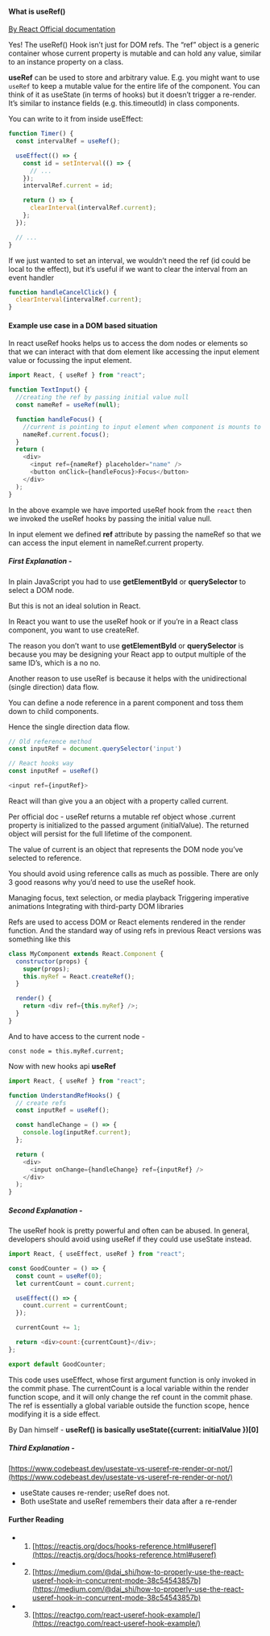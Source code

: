 #### What is useRef()

[By React Official documentation](https://reactjs.org/docs/hooks-faq.html#is-there-something-like-instance-variables)

Yes! The useRef() Hook isn’t just for DOM refs. The “ref” object is a generic container whose current property is mutable and can hold any value, similar to an instance property on a class.

**useRef** can be used to store and arbitrary value. E.g. you might want to use `useRef` to keep a mutable value for the entire life of the component. You can think of it as useState (in terms of hooks) but it doesn’t trigger a re-render. It’s similar to instance fields (e.g. this.timeoutId) in class components.

You can write to it from inside useEffect:

```js
function Timer() {
  const intervalRef = useRef();

  useEffect(() => {
    const id = setInterval(() => {
      // ...
    });
    intervalRef.current = id;

    return () => {
      clearInterval(intervalRef.current);
    };
  });

  // ...
}
```

If we just wanted to set an interval, we wouldn’t need the ref (id could be local to the effect), but it’s useful if we want to clear the interval from an event handler

```js
function handleCancelClick() {
  clearInterval(intervalRef.current);
}
```

#### Example use case in a DOM based situation

In react useRef hooks helps us to access the dom nodes or elements so that we can interact with that dom element like accessing the input element value or focussing the input element.

```js
import React, { useRef } from "react";

function TextInput() {
  //creating the ref by passing initial value null
  const nameRef = useRef(null);

  function handleFocus() {
    //current is pointing to input element when component is mounts to dom
    nameRef.current.focus();
  }
  return (
    <div>
      <input ref={nameRef} placeholder="name" />
      <button onClick={handleFocus}>Focus</button>
    </div>
  );
}
```

In the above example we have imported useRef hook from the `react` then we invoked the useRef hooks by passing the initial value null.

In input element we defined **ref** attribute by passing the nameRef so that we can access the input element in nameRef.current property.

##### First Explanation -

In plain JavaScript you had to use **getElementById** or **querySelector** to select a DOM node.

But this is not an ideal solution in React.

In React you want to use the useRef hook or if you’re in a React class component, you want to use createRef.

The reason you don’t want to use **getElementById** or **querySelector** is because you may be designing your React app to output multiple of the same ID’s, which is a no no.

Another reason to use useRef is because it helps with the unidirectional (single direction) data flow.

You can define a node reference in a parent component and toss them down to child components.

Hence the single direction data flow.

```js
// Old reference method
const inputRef = document.querySelector('input')

// React hooks way
const inputRef = useRef()

<input ref={inputRef}>

```

React will than give you a an object with a property called current.

Per official doc - useRef returns a mutable ref object whose .current property is initialized to the passed argument (initialValue). The returned object will persist for the full lifetime of the component.

The value of current is an object that represents the DOM node you’ve selected to reference.

You should avoid using reference calls as much as possible. There are only 3 good reasons why you’d need to use the useRef hook.

Managing focus, text selection, or media playback
Triggering imperative animations
Integrating with third-party DOM libraries

Refs are used to access DOM or React elements rendered in the render function. And the standard way of using refs in previous React versions was something like this

```js
class MyComponent extends React.Component {
  constructor(props) {
    super(props);
    this.myRef = React.createRef();
  }

  render() {
    return <div ref={this.myRef} />;
  }
}
```

And to have access to the current node -

`const node = this.myRef.current;`

Now with new hooks api **useRef**

```js
import React, { useRef } from "react";

function UnderstandRefHooks() {
  // create refs
  const inputRef = useRef();

  const handleChange = () => {
    console.log(inputRef.current);
  };

  return (
    <div>
      <input onChange={handleChange} ref={inputRef} />
    </div>
  );
}
```

##### Second Explanation -

The useRef hook is pretty powerful and often can be abused. In general, developers should avoid using useRef if they could use useState instead.

```js
import React, { useEffect, useRef } from "react";

const GoodCounter = () => {
  const count = useRef(0);
  let currentCount = count.current;

  useEffect(() => {
    count.current = currentCount;
  });

  currentCount += 1;

  return <div>count:{currentCount}</div>;
};

export default GoodCounter;
```

This code uses useEffect, whose first argument function is only invoked in the commit phase. The currentCount is a local variable within the render function scope, and it will only change the ref count in the commit phase. The ref is essentially a global variable outside the function scope, hence modifying it is a side effect.

By Dan himself - **useRef() is basically useState({current: initialValue })[0]**

##### Third Explanation -

[https://www.codebeast.dev/usestate-vs-useref-re-render-or-not/](https://www.codebeast.dev/usestate-vs-useref-re-render-or-not/)

- useState causes re-render; useRef does not.
- Both useState and useRef remembers their data after a re-render

#### Further Reading

- 1.  [https://reactjs.org/docs/hooks-reference.html#useref](https://reactjs.org/docs/hooks-reference.html#useref)
- 2. [https://medium.com/@dai_shi/how-to-properly-use-the-react-useref-hook-in-concurrent-mode-38c54543857b](https://medium.com/@dai_shi/how-to-properly-use-the-react-useref-hook-in-concurrent-mode-38c54543857b)
- 3. [https://reactgo.com/react-useref-hook-example/](https://reactgo.com/react-useref-hook-example/)
